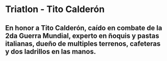 # Triatlon - Tito Calderón
## En honor a Tito Calderón, caído en combate de la 2da Guerra Mundial, experto en ñoquis y pastas italianas, dueño de multiples terrenos, cafeteras y dos ladrillos en las manos.
